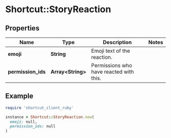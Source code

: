 # Shortcut::StoryReaction

## Properties

| Name | Type | Description | Notes |
| ---- | ---- | ----------- | ----- |
| **emoji** | **String** | Emoji text of the reaction. |  |
| **permission_ids** | **Array&lt;String&gt;** | Permissions who have reacted with this. |  |

## Example

```ruby
require 'shortcut_client_ruby'

instance = Shortcut::StoryReaction.new(
  emoji: null,
  permission_ids: null
)
```

